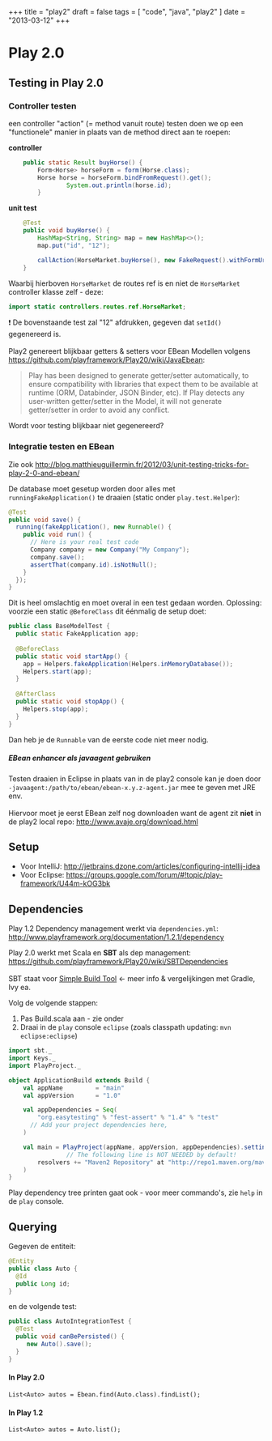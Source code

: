 +++
title = "play2"
draft = false
tags = [
    "code",
    "java",
    "play2"
]
date = "2013-03-12"
+++
# Play 2.0 

## Testing in Play 2.0 

### Controller testen 

een controller "action" (= method vanuit route) testen doen we op een "functionele" manier in plaats van de method direct aan te roepen:

**controller**

```java
	public static Result buyHorse() {
		Form<Horse> horseForm = form(Horse.class);
		Horse horse = horseForm.bindFromRequest().get();
                System.out.println(horse.id);
        }
```

**unit test**

```java
	@Test
	public void buyHorse() {
		HashMap<String, String> map = new HashMap<>();
		map.put("id", "12");

		callAction(HorseMarket.buyHorse(), new FakeRequest().withFormUrlEncodedBody(map));
	}
```

Waarbij hierboven `HorseMarket` de routes ref is en niet de `HorseMarket` controller klasse zelf - deze:

```java
import static controllers.routes.ref.HorseMarket;
```

:exclamation: De bovenstaande test zal "12" afdrukken, gegeven dat `setId()` gegenereerd is. <br/><br/>
Play2 genereert blijkbaar getters & setters voor EBean Modellen volgens https://github.com/playframework/Play20/wiki/JavaEbean:

  > Play has been designed to generate getter/setter automatically, to ensure compatibility with libraries that expect them to be available at runtime (ORM, Databinder, JSON Binder, etc). If Play detects any user-written getter/setter in the Model, it will not generate getter/setter in order to avoid any conflict.
  
Wordt voor testing blijkbaar niet gegenereerd?

### Integratie testen en EBean 

Zie ook http://blog.matthieuguillermin.fr/2012/03/unit-testing-tricks-for-play-2-0-and-ebean/

De database moet gesetup worden door alles met `runningFakeApplication()` te draaien (static onder `play.test.Helper`):

```java
@Test
public void save() {
  running(fakeApplication(), new Runnable() {
    public void run() {
      // Here is your real test code
      Company company = new Company("My Company");
      company.save();
      assertThat(company.id).isNotNull();
    }
  });
}
```

Dit is heel omslachtig en moet overal in een test gedaan worden. Oplossing: voorzie een static `@BeforeClass` dit éénmalig de setup doet:

```java
public class BaseModelTest {
  public static FakeApplication app;
 
  @BeforeClass
  public static void startApp() {
    app = Helpers.fakeApplication(Helpers.inMemoryDatabase());
    Helpers.start(app);
  }
 
  @AfterClass
  public static void stopApp() {
    Helpers.stop(app);
  }
}
```

Dan heb je de `Runnable` van de eerste code niet meer nodig.

##### EBean enhancer als javaagent gebruiken 

Testen draaien in Eclipse in plaats van in de play2 console kan je doen door `-javaagent:/path/to/ebean/ebean-x.y.z-agent.jar` mee te geven met JRE env. <br/><br/>
Hiervoor moet je eerst EBean zelf nog downloaden want de agent zit **niet** in de play2 local repo: http://www.avaje.org/download.html

## Setup 

  * Voor IntelliJ: http://jetbrains.dzone.com/articles/configuring-intellij-idea
  * Voor Eclipse: https://groups.google.com/forum/#!topic/play-framework/U44m-kOG3bk

## Dependencies 

Play 1.2 Dependency management werkt via `dependencies.yml`: http://www.playframework.org/documentation/1.2.1/dependency

Play 2.0 werkt met Scala en **SBT** als dep management: https://github.com/playframework/Play20/wiki/SBTDependencies <br/><br/>
SBT staat voor [Simple Build Tool](http://brizzled.clapper.org/id/92/) <- meer info & vergelijkingen met Gradle, Ivy ea. 

Volg de volgende stappen:

  1. Pas Build.scala aan - zie onder
  2. Draai in de `play` console `eclipse` (zoals classpath updating: `mvn eclipse:eclipse`)

```scala
import sbt._
import Keys._
import PlayProject._

object ApplicationBuild extends Build {
    val appName         = "main"
    val appVersion      = "1.0"

    val appDependencies = Seq(
    	"org.easytesting" % "fest-assert" % "1.4" % "test"
      // Add your project dependencies here,
    )

    val main = PlayProject(appName, appVersion, appDependencies).settings(defaultJavaSettings:_*).settings(		
                // The following line is NOT NEEDED by default! 
		resolvers += "Maven2 Repository" at "http://repo1.maven.org/maven2"
    )
}
```

Play dependency tree printen gaat ook - voor meer commando's, zie `help` in de `play` console. 

## Querying 

Gegeven de entiteit:

```java
@Entity
public class Auto {
  @Id
  public Long id;
}
```

en de volgende test:

```java
public class AutoIntegrationTest {
  @Test
  public void canBePersisted() {
     new Auto().save();
  }
}
```

#### In Play 2.0 

`List<Auto> autos = Ebean.find(Auto.class).findList();`

#### In Play 1.2 

`List<Auto> autos = Auto.list();`